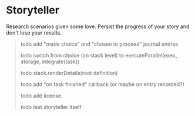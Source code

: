 # Storyteller

Research scenarios given some love. Persist the progress of your story and don't lose your results.

> todo add "made choice" and "chosen to proceed" journal entries
> 
> todo switch from choice (on stack level) to executeParallel(exec, storage, integrate(task))
> 
> todo stack.renderDetails(root definition)
> 
> todo add "on task finished" callback (or maybe on entry recorded?)
> 
> todo add license.
>
> todo test storyteller itself 